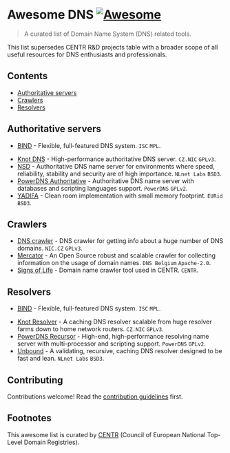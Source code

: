 # Awesome DNS [![Awesome](https://awesome.re/badge.svg)](https://awesome.re)

> A curated list of Domain Name System (DNS) related tools.

This list supersedes CENTR R&D projects table with a broader scope of all useful resources for DNS enthusiasts and professionals.

## Contents

- [Authoritative servers](#authoritative-servers)
- [Crawlers](#crawlers)
- [Resolvers](#resolvers)

## Authoritative servers

<!--lint disable double-link-->
- [BIND](https://www.isc.org/bind/) - Flexible, full-featured DNS system. `ISC` `MPL`.
<!--lint enable double-link-->
- [Knot DNS](https://www.knot-dns.cz) - High-performance authoritative DNS server. `CZ.NIC` `GPLv3`.
- [NSD](https://nlnetlabs.nl/projects/nsd/about/) - Authoritative DNS name server for environments where speed, reliability, stability and security are of high importance. `NLnet Labs` `BSD3`.
- [PowerDNS Authoritative](https://www.powerdns.com/auth.html) - Authoritative DNS name server with databases and scripting languages support. `PowerDNS` `GPLv2`.
- [YADIFA](https://www.yadifa.eu) - Clean room implementation with small memory footprint. `EURid` `BSD3`.

## Crawlers

- [DNS crawler](https://gitlab.labs.nic.cz/adam/dns-crawler) - DNS crawler for getting info about a huge number of DNS domains. `NIC.CZ` `GPLv3`.
- [Mercator](https://github.com/DNSBelgium/mercator) - An Open Source robust and scalable crawler for collecting information on the usage of domain names. `DNS Belgium` `Apache-2.0`.
- [Signs of Life](https://gitlab.centr.org/centr/crawler/signs-of-life) - Domain name crawler tool used in CENTR. `CENTR`.

## Resolvers

<!--lint disable double-link-->
- [BIND](https://www.isc.org/bind/) - Flexible, full-featured DNS system. `ISC` `MPL`.
<!--lint enable double-link-->
- [Knot Resolver](https://www.knot-resolver.cz) - A caching DNS resolver scalable from huge resolver farms down to home network routers. `CZ.NIC` `GPLv3`.
- [PowerDNS Recursor](https://www.powerdns.com/recursor.html) - High-end, high-performance resolving name server with multi-processor and scripting support. `PowerDNS` `GPLv2`.
- [Unbound](https://nlnetlabs.nl/projects/unbound/about/) - A validating, recursive, caching DNS resolver designed to be fast and lean. `NLnet Labs` `BSD3`.

## Contributing

Contributions welcome! Read the [contribution guidelines](contributing.md) first.

## Footnotes

This awesome list is curated by [CENTR](https://centr.org) (Council of European National Top-Level Domain Registries).
